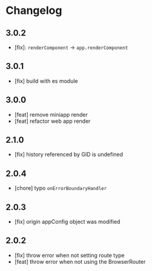 # Changelog

## 3.0.2

- [fix]: `renderComponent` -> `app.renderComponent`

## 3.0.1

- [fix] build with es module

## 3.0.0

- [feat] remove miniapp render
- [feat] refactor web app render

## 2.1.0

- [fix] history referenced by GID is undefined

## 2.0.4

- [chore] typo `onErrorBoundaryHandler`

## 2.0.3

- [fix] origin appConfig object was modified

## 2.0.2

- [fix] throw error when not setting route type
- [feat] throw error when not using the BrowserRouter
